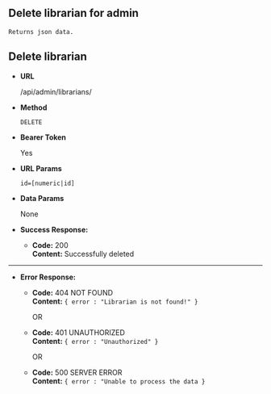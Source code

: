 **Delete librarian for admin**
----
    Returns json data.

## Delete librarian

* **URL**

  /api/admin/librarians/

* **Method**

  `DELETE`

* **Bearer Token**

  Yes

* **URL Params**

  `id=[numeric|id]` <br/>

* **Data Params**

  None

* **Success Response:**

    * **Code:** 200 <br/>
      **Content:** Successfully deleted
    
----



* **Error Response:**

    * **Code:** 404 NOT FOUND <br />
      **Content:** `{ error : "Librarian is not found!" }`

      OR

    * **Code:** 401 UNAUTHORIZED <br />
      **Content:** `{ error : "Unauthorized" }`

      OR

    * **Code:** 500 SERVER ERROR <br />
      **Content:** `{ error : "Unable to process the data }`

